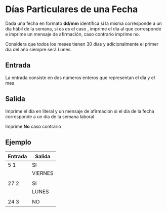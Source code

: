 # Días Particulares de una Fecha

Dada una fecha en formato **dd/mm** identifica si la misma corresponde a un día hábil de la semana, si es es el caso , imprime el día al que corresponde e imprime un mensaje de afirmación, caso contrario imprime no.

Considera que todos los meses tienen 30 días y adicionalmente el primer día del año siempre será Lunes.

## Entrada

La entrada consiste en dos números enteros que representan el día y el mes

## Salida

Imprime el día en literal y un mensaje de afirmación si el día de la fecha corresponde a un día de la semana laboral

Imprime **No** caso contrario

## Ejemplo

|  Entrada|  Salida|
|--|--|
| 5  1  |SI  |
|  |     VIERNES|
|  |  |
| 27    2| SI |
|  |  LUNES|
|  |  |
| 24   3 |  NO|

